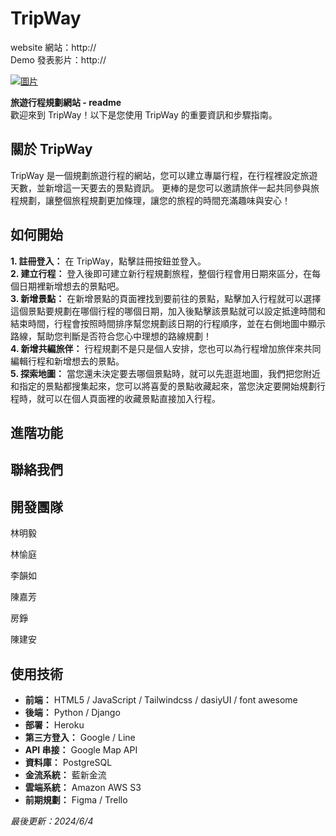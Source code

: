 # TripWay
website 網站：http://  
Demo 發表影片：http://  

[![圖片](https://imgur.com/NUHb8dM)](website)

**旅遊行程規劃網站 - readme**  
歡迎來到 TripWay！以下是您使用 TripWay 的重要資訊和步驟指南。

## 關於 TripWay
TripWay 是一個規劃旅遊行程的網站，您可以建立專屬行程，在行程裡設定旅遊天數，並新增這一天要去的景點資訊。
更棒的是您可以邀請旅伴一起共同參與旅程規劃，讓整個旅程規劃更加條理，讓您的旅程的時間充滿趣味與安心！

## 如何開始
**1. 註冊登入：** 在 TripWay，點擊註冊按鈕並登入。  
**2. 建立行程：** 登入後即可建立新行程規劃旅程，整個行程會用日期來區分，在每個日期裡新增想去的景點吧。  
**3. 新增景點：** 在新增景點的頁面裡找到要前往的景點，點擊加入行程就可以選擇這個景點要規劃在哪個行程的哪個日期，加入後點擊該景點就可以設定抵達時間和結束時間，行程會按照時間排序幫您規劃該日期的行程順序，並在右側地圖中顯示路線，幫助您判斷是否符合您心中理想的路線規劃！  
**4. 新增共編旅伴：** 行程規劃不是只是個人安排，您也可以為行程增加旅伴來共同編輯行程和新增想去的景點。  
**5. 探索地圖：** 當您還未決定要去哪個景點時，就可以先逛逛地圖，我們把您附近和指定的景點都搜集起來，您可以將喜愛的景點收藏起來，當您決定要開始規劃行程時，就可以在個人頁面裡的收藏景點直接加入行程。  

## 進階功能

## 聯絡我們

## 開發團隊  
林明毅

林愉庭

李韻如

陳嘉芳

房錚

陳建安

## 使用技術
 - **前端：** HTML5 / JavaScript / Tailwindcss / dasiyUI / font awesome
 - **後端：** Python / Django
 - **部署：** Heroku
 - **第三方登入：** Google / Line
 - **API 串接：** Google Map API  
 - **資料庫：** PostgreSQL 
 - **金流系統：** 藍新金流
 - **雲端系統：** Amazon AWS S3
 - **前期規劃：** Figma / Trello

*最後更新：2024/6/4*